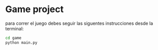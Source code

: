 # Game project

para correr el juego debes seguir las siguentes instrucciones desde la terminal:

```sh
cd game
python main.py
```

